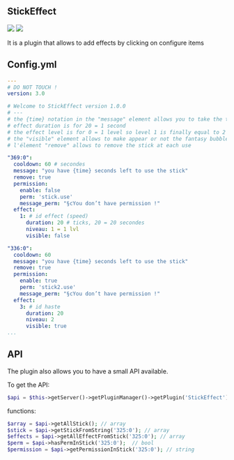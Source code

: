 ## StickEffect

[![](https://poggit.pmmp.io/shield.state/StickEffect)](https://poggit.pmmp.io/p/StickEffect)
[![](https://poggit.pmmp.io/shield.dl.total/StickEffect)](https://poggit.pmmp.io/p/StickEffect)

It is a plugin that allows to add effects by clicking on configure items


## Config.yml

````YAML
---
# DO NOT TOUCH !
version: 3.0

# Welcome to StickEffect version 1.0.0
# ---
# the {time} notation in the "message" element allows you to take the time of the remaining cooldown
# effect duration is for 20 = 1 second
# the effect level is for 0 = 1 level so level 1 is finally equal to 2
# the "visible" element allows to make appear or not the fantasy bubbles (true:false)
# l'élement "remove" allows to remove the stick at each use

"369:0":
  cooldown: 60 # secondes 
  message: "you have {time} seconds left to use the stick"
  remove: true
  permission:
    enable: false
    perm: 'stick.use'
    message_perm: "§cYou don’t have permission !"
  effect:
    1: # id effect (speed)
      duration: 20 # ticks, 20 = 20 secondes
      niveau: 1 = 1 lvl
      visible: false

"336:0":
  cooldown: 60
  message: "you have {time} seconds left to use the stick"
  remove: true
  permission:
    enable: true
    perm: 'stick2.use'
    message_perm: "§cYou don’t have permission !"
  effect:
    3: # id haste
      duration: 20
      niveau: 2
      visible: true
...
````

## API

The plugin also allows you to have a small API available. </br>

To get the API: 
````PHP
$api = $this->getServer()->getPluginManager()->getPlugin('StickEffect');
````

functions: 
````PHP
$array = $api->getAllStick(); // array
$stick = $api->getStickFromString('325:0'); // array
$effects = $api->getAllEffectFromStick('325:0'); // array
$perm = $api->hasPermInStick('325:0');  // bool
$permission = $api->getPermissionInStick('325:0'); // string
````
